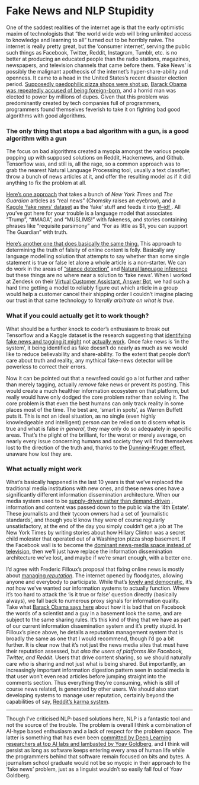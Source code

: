 # Fake News and NLP Stupidity
One of the saddest realities of the internet age is that the early optimistic maxim of technologists that “the world wide web will bring unlimited access to knowledge and learning to all” turned out to be horribly naive. The internet is really pretty great, but the ’consumer internet’, serving the public such things as Facebook, Twitter, Reddit, Instagram, Tumblr, etc. is no better at producing an educated people than the radio stations, magazines, newspapers, and television channels that came before them.
‘Fake News’  is possibly the malignant apotheosis of the internet’s hyper-share-ability and openness. It came to a head in the United States’s recent disaster election period. [Supposedly paedophilic pizza shops were shot up](https://en.wikipedia.org/wiki/Pizzagate_conspiracy_theory), [Barack Obama was repeatedly accused of being foreign-born](https://en.wikipedia.org/wiki/Barack_Obama_citizenship_conspiracy_theories), and a horrid man was elected to power by millions of dupes. Given that this problem was predominantly created by tech companies full of programmers, programmers found themselves feverish to take it on fighting bad good algorithms with good algorithms.

### The only thing that stops a bad algorithm with a gun, is a good algorithm with a gun

The focus on bad algorithms created a myopia amongst the various people popping up with supposed solutions on Reddit, Hackernews, and Github. Tensorflow was, and still is, all the rage, so a common approach was to grab the nearest Natural Language Processing tool, usually a text classifier, throw a bunch of news articles at it, and offer the resulting model as if it did anything to fix the problem at all.

[Here’s  one approach](https://github.com/genyunus/Detecting_Fake_News/blob/master/Modeling_and_Grid_Search/Combing%20the%20datasets%20and%20Modeling.ipynb) that takes a bunch of *New York Times*  and *The Guardian* articles as “real news” (Chomsky raises an eyebrow), and a [Kaggle ‘fake news’ dataset](https://www.kaggle.com/mrisdal/fake-news) as the ‘fake’ stuff and feeds it into [tf–idf ](https://en.wikipedia.org/wiki/Tf%E2%80%93idf). All you’ve got here for your trouble is a language model that associates “Trump”,  “#MAGA”, and “MUSLIMS!” with fakeness, and stories containing phrases like “requisite parsimony” and “For as little as $1, you can support The Guardian” with truth.

[Here’s another one that does basically the same thing.](https://github.com/aldengolab/fake-news-detection) This approach to determining the truth of falsity of online content is folly. Basically any language modelling solution that attempts to say whether than some single statement is true or false let alone a whole article is a non-starter. We can do work in the areas of [“stance detection”](http://www.fakenewschallenge.org/) and [Natural language inference](https://dl.acm.org/citation.cfm?id=1751277) but these things are no where near a solution to ‘fake news’. When I worked at Zendesk on their [Virtual Customer Assistant, Answer Bot](https://www.zendesk.com/answer-bot/), we had such a hard time getting a model to reliably figure out which article in a group would help a customer cancel their shipping order I couldn’t imagine placing our trust in that same technology to *literally arbitrate on what is true*.

### What if you could actually get it to work though?

What should be a further knock to coder’s enthusiasm to break out Tensorflow and a Kaggle dataset is the research suggesting that [identifying fake news and tagging it might](https://www.politico.com/story/2017/09/11/facebook-fake-news-fact-checks-242567)  not [actually work](https://papers.ssrn.com/sol3/papers.cfm?abstract_id=3035384). Once fake news is ‘in the system’, it being identified as fake doesn’t do nearly as much as we would like to reduce believability and share-ability. To the extent that people don’t care about truth and reality, any mythical fake-news detector will be powerless to correct their errors.

Now it can be pointed out that a newsfeed could go a lot further and rather than merely tagging, actually *remove* fake news or prevent its posting. This would create a much healthier information ecosystem on that platform, but really would have only dodged the core problem rather than solving it. The core problem is that even the best humans can only track reality in some places most of the time. The best are, ‘smart in spots’, as Warren Buffett puts it. This is not an ideal situation, as no single (even highly knowledgeable and intelligent) person can be relied on to discern what is true and what is false *in general*, they may only do so adequately in specific areas. That’s the plight of the brilliant, for the worst or merely average, on nearly every issue concerning humans and society they will find themselves lost to the direction of the truth and, thanks to the [Dunning–Kruger effect](https://en.wikipedia.org/wiki/Dunning%E2%80%93Kruger_effect), unaware how lost they are.

### What actually might work

What’s basically happened in the last 10 years is that we’ve replaced the traditional media institutions with new ones, and these news ones have a significantly different information dissemination architecture. When our media system used to be [supply-driven rather than demand-driven](https://stratechery.com/2015/aggregation-theory/) , information and content was passed down to the public via the ‘4th Estate’. These journalists and their tycoon owners had a set of ‘journalistic standards’, and though you’d know they were of course regularly unsatisfactory, at the end of the day you simply couldn’t get a job at The New York Times by writing stories about how Hillary Clinton was a secret child molester that operated out of  a Washington pizza shop basement. If the Facebook wall is to become the [dominant news-media space instead of television](http://www.slate.com/articles/technology/technology/2016/12/how_many_people_really_get_their_news_from_facebook.html), then we’ll just have replace the information dissemination architecture we’ve lost, and maybe if we’re smart enough, with a better one.

I’d agree with Frederic Filloux’s proposal that fixing online news is mostly about [managing *reputation*](https://mondaynote.com/quality-for-news-is-mostly-about-solving-the-reputation-issue-fdebd0dcc9e2). The internet opened by floodgates, allowing anyone and everybody to participate. While that’s [lovely and democratic](https://frinkiac.com/meme/S06E14/865046.jpg?b64lines=IEknVkUgU0FJRCBJVCBCRUZPUkUsIEFORAogSSdMTCBTQVkgSVQgQUdBSU46CiBERU1PQ1JBQ1kgU0lNUExZIERPRVNOJ1QKIFdPUksu), it’s *not* how we’ve wanted our information systems to actually function. Where it’s too hard to attack the ‘is it true or false’ question directly (basically always), we fall back to numerous proxy signals for information quality. Take what [Barack Obama says here](https://youtu.be/xXH5agV7skw?t=15m14s) about how it is bad that on Facebook the words of a scientist and a guy in a basement look the same, and are subject to the same sharing rules. It’s this kind of thing that we have as part of our current information dissemination system and it’s pretty stupid. In Filloux’s piece above, he details a reputation management system that is broadly the same as one that I would recommend, though I’d go a bit further. It is clear now that it’s not just the news media sites that must have their reputation assessed, but *also the users of platforms like Facebook, Twitter, and Reddit*. Users that drive content sharing, so we should naturally care *who* is sharing and not just what is being shared. But importantly, an increasingly important information digestion pattern seen in social media is that user won’t even read articles before jumping straight into the comments section. Thus everything they’re consuming, which is still of course news related, is generated by other users. We should also start developing systems to manage user reputation, certainly beyond the capabilities of say, [Reddit’s karma system](https://www.quora.com/What-is-Reddit-karma-and-how-do-people-benefit-from-having-more-Reddit-karma).

----

Though I’ve criticised NLP-based solutions here, NLP is a fantastic tool and not the source of the trouble. The problem is overall I think a combination of AI-hype based enthusiasm and a lack of respect for the problem space. The latter is something that has even been [committed by Deep Learning researchers at top AI labs and lambasted by Yoav Goldberg](https://medium.com/@yoav.goldberg/an-adversarial-review-of-adversarial-generation-of-natural-language-409ac3378bd7), and I think will persist as long as software keeps entering every area of human life while the programmers behind that software remain focused on bits and bytes. A journalism school graduate would not be so myopic in their approach to the ‘fake news’ problem, just as a linguist wouldn’t so easily fall foul of Yoav Goldberg.
